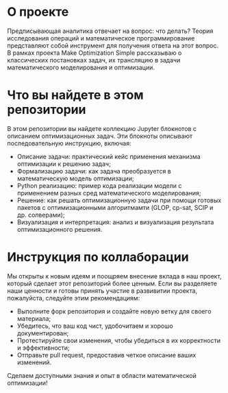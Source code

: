 # О проекте
Предписывающая аналитика отвечает на вопрос: что делать?
Теория исследования операций и математическое программирование представляют собой инструмент для получения ответа на этот вопрос. 
В рамках проекта Make Optimization Simple рассказываю о классических постановках задач, их трансляцию в задачи математического моделирования и оптимизации. 

# Что вы найдете в этом репозитории
В этом репозитории вы найдете коллекцию Jupyter блокнотов с описанием оптимизационных задач. 
Эти блокноты описывают последовательную инструкцию, включая:

- Описание задачи: практический кейс применения механизма оптимизации к решению задач;
- Формализацию задачи: как задача преобразуется в математическую модель оптимизации;
- Python реализацию: пример кода реализации модели с применением разных сред математического моделирования;
- Решение: как решать оптимизационную задачи при помощи готовых пакетов с оптимизационными алгоритмамти (GLOP, cp-sat, SCIP и др. солверами);
- Визуализация и интерпретация: анализ и визуализация результата оптимизационного решения. 

# Инструкция по коллаборации
Мы открыты к новым идеям и поощряем внесение вклада в наш проект, который сделает этот репозиторий более ценным. 
Если вы разделяете наши ценности и готовы принять участие в развивитии проекта, пожалуйста, следуйте этим рекомендациям:

- Выполните форк репозитория и создайте новую ветку для своего материала;
- Убедитесь, что ваш код чист, удобочитаем и хорошо документирован;
- Протестируйте свои изменения, чтобы убедиться в их корректности и эффективности;
- Отправьте pull request, предоставив четкое описание ваших изменений.

Сделаем доступными знания и опыт в области математической оптимизации!
